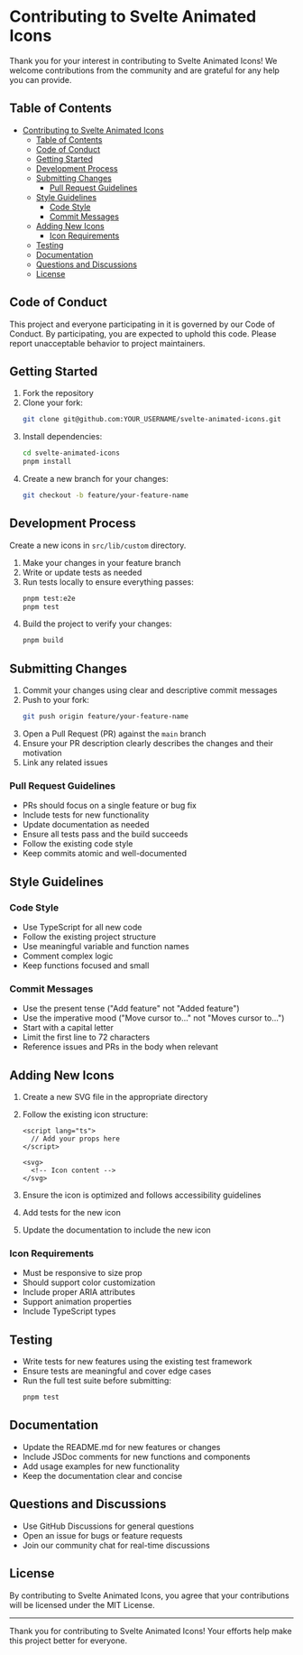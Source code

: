 # Contributing to Svelte Animated Icons

Thank you for your interest in contributing to Svelte Animated Icons! We welcome contributions from the community and are grateful for any help you can provide.

## Table of Contents

- [Contributing to Svelte Animated Icons](#contributing-to-svelte-animated-icons)
  - [Table of Contents](#table-of-contents)
  - [Code of Conduct](#code-of-conduct)
  - [Getting Started](#getting-started)
  - [Development Process](#development-process)
  - [Submitting Changes](#submitting-changes)
    - [Pull Request Guidelines](#pull-request-guidelines)
  - [Style Guidelines](#style-guidelines)
    - [Code Style](#code-style)
    - [Commit Messages](#commit-messages)
  - [Adding New Icons](#adding-new-icons)
    - [Icon Requirements](#icon-requirements)
  - [Testing](#testing)
  - [Documentation](#documentation)
  - [Questions and Discussions](#questions-and-discussions)
  - [License](#license)

## Code of Conduct

This project and everyone participating in it is governed by our Code of Conduct. By participating, you are expected to uphold this code. Please report unacceptable behavior to project maintainers.

## Getting Started

1. Fork the repository
2. Clone your fork:
   ```bash
   git clone git@github.com:YOUR_USERNAME/svelte-animated-icons.git
   ```
3. Install dependencies:
   ```bash
   cd svelte-animated-icons
   pnpm install
   ```
4. Create a new branch for your changes:
   ```bash
   git checkout -b feature/your-feature-name
   ```

## Development Process

Create a new icons in `src/lib/custom` directory.

1. Make your changes in your feature branch
2. Write or update tests as needed
3. Run tests locally to ensure everything passes:
   ```bash
   pnpm test:e2e
   pnpm test
   ```
4. Build the project to verify your changes:
   ```bash
   pnpm build
   ```

## Submitting Changes

1. Commit your changes using clear and descriptive commit messages
2. Push to your fork:
   ```bash
   git push origin feature/your-feature-name
   ```
3. Open a Pull Request (PR) against the `main` branch
4. Ensure your PR description clearly describes the changes and their motivation
5. Link any related issues

### Pull Request Guidelines

- PRs should focus on a single feature or bug fix
- Include tests for new functionality
- Update documentation as needed
- Ensure all tests pass and the build succeeds
- Follow the existing code style
- Keep commits atomic and well-documented

## Style Guidelines

### Code Style

- Use TypeScript for all new code
- Follow the existing project structure
- Use meaningful variable and function names
- Comment complex logic
- Keep functions focused and small

### Commit Messages

- Use the present tense ("Add feature" not "Added feature")
- Use the imperative mood ("Move cursor to..." not "Moves cursor to...")
- Start with a capital letter
- Limit the first line to 72 characters
- Reference issues and PRs in the body when relevant

## Adding New Icons

1. Create a new SVG file in the appropriate directory
2. Follow the existing icon structure:

   ```svelte
   <script lang="ts">
     // Add your props here
   </script>

   <svg>
     <!-- Icon content -->
   </svg>
   ```

3. Ensure the icon is optimized and follows accessibility guidelines
4. Add tests for the new icon
5. Update the documentation to include the new icon

### Icon Requirements

- Must be responsive to size prop
- Should support color customization
- Include proper ARIA attributes
- Support animation properties
- Include TypeScript types

## Testing

- Write tests for new features using the existing test framework
- Ensure tests are meaningful and cover edge cases
- Run the full test suite before submitting:
  ```bash
  pnpm test
  ```

## Documentation

- Update the README.md for new features or changes
- Include JSDoc comments for new functions and components
- Add usage examples for new functionality
- Keep the documentation clear and concise

## Questions and Discussions

- Use GitHub Discussions for general questions
- Open an issue for bugs or feature requests
- Join our community chat for real-time discussions

## License

By contributing to Svelte Animated Icons, you agree that your contributions will be licensed under the MIT License.

---

Thank you for contributing to Svelte Animated Icons! Your efforts help make this project better for everyone.
